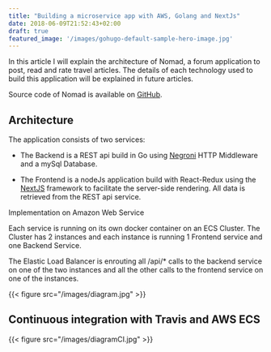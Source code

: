 ```yaml
---
title: "Building a microservice app with AWS, Golang and NextJs"
date: 2018-06-09T21:52:43+02:00
draft: true
featured_image: '/images/gohugo-default-sample-hero-image.jpg'
---
```


In this article I will explain the architecture of Nomad, a forum application to post, read and rate travel articles. The details of each technology used to build this application will be explained in future articles.

Source code of Nomad is available on <a href="https://github.com/nomad-project/" target="_blank">GitHub</a>.


<h2>Architecture</h2>

The application consists of two services:

- The Backend is a REST api build in Go using <a href="https://github.com/urfave/negroni" target="_blank">Negroni</a> HTTP Middleware and a mySql Database.

- The Frontend is a nodeJs application build with React-Redux using the <a href="https://github.com/zeit/next.js" target="_blank">NextJS</a> framework to facilitate the server-side rendering. All data is retrieved from the REST api service.

Implementation on Amazon Web Service

Each service is running on its own docker container on an ECS Cluster. The Cluster has 2 instances and each instance is running 1 Frontend service and one Backend Service.

The Elastic Load Balancer is enrouting all /api/* calls to the backend service on one of the two instances and all the other calls to the frontend service on one of the instances.

{{< figure src="/images/diagram.jpg" >}}


<h2>Continuous integration with Travis and AWS ECS</h2>

{{< figure src="/images/diagramCI.jpg" >}}